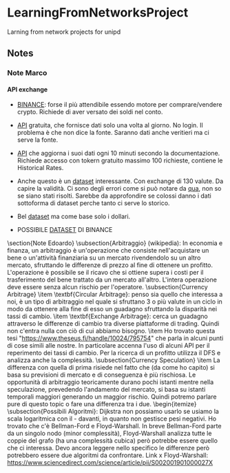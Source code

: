 # LearningFromNetworksProject
Larning from network projects for unipd

## Notes

### Note Marco

#### API exchange
- [BINANCE](https://developers.binance.com/docs/binance-spot-api-docs/rest-api\#exchange-information\item): forse il più attendibile essendo motore per comprare/vendere crypto. Richiede di aver versato dei soldi nel conto.

- [API](https://github.com/fawazahmed0/exchange-api) gratuita, che fornisce dati solo una volta al giorno. No login. Il problema è che non dice la fonte. Saranno dati anche veritieri ma ci serve la fonte.

- [API](https://exchangerate.host/documentation) che aggiorna i suoi dati ogni 10 minuti secondo la documentazione. Richiede accesso con tokern gratuito massimo 100 richieste, contiene le Historical Rates.

- Anche questo è un [dataset](https://www.kaggle.com/datasets/dhruvildave/currency-exchange-rates) interessante. Con exchange di 130 valute. Da capire la validità. Ci sono degli errori come si può notare da [qua](https://www.kaggle.com/discussions/general/234811), non so se siano stati risolti. 
Sarebbe da approfondire se colossi danno i dati sottoforma di dataset perche tanto ci serve lo storico.

- Bel [dataset](https://www.kaggle.com/datasets/kaushiksuresh147/top-10-cryptocurrencies-historical-dataset) ma come base solo i dollari. 
		
- POSSIBILE [DATASET](https://www.binance.com/en/support/faq/how-to-download-historical-market-data-on-binance-5810ae42176b4770b880ce1f14932262) DI BINANCE

\section{Note Edoardo}
	\subsection{Arbitraggio} (wikipedia): In economia e finanza, un arbitraggio è un'operazione che consiste nell'acquistare un bene o un'attività finanziaria su un mercato rivendendolo su un altro mercato, sfruttando le differenze di prezzo al fine di ottenere un profitto. L'operazione è possibile se il ricavo che si ottiene supera i costi per il trasferimento del bene trattato da un mercato all'altro. L'intera operazione deve essere senza alcun rischio per l'operatore.
	\subsection{Currency Arbitrage}
		\item \textbf{Circular Arbitrage}: penso sia quello che interessa a noi, è un tipo di arbitraggio nel quale si sfruttano 3 o più valute in un ciclo in modo da ottenere alla fine di esso un guadagno sfruttando la disparità nei tassi di cambio.
		\item \textbf{Exchange Arbitrage}: cerca un guadagno attraverso le differenze di cambio tra diverse piattaforme di trading. Quindi non c'entra nulla con ciò di cui abbiamo bisogno.
		\item Ho trovato questa tesi "https://www.theseus.fi/handle/10024/795754" che parla in alcuni punti di cose simili alle nostre. In particolare accenna l'uso di alcuni API per il reperimento dei tassi di cambio. Per la ricerca di un profitto utilizza il DFS e analizza anche la complessità.
	\subsection{Currency Speculation}
	 	\item La differenza con quella di prima risiede nel fatto che (da come ho capito) si basa su previsioni di mercato e di conseguenza è più rischiosa. Le opportunità di arbitraggio teoricamente durano pochi istanti mentre nella speculazione, prevedendo l'andamento del mercato, si basa su istanti temporali maggiori generando un maggior rischio. Quindi potremo parlare pure di questo topic o fare una differenza tra i due. 
	\begin{itemize}
	\subsection{Possibili Algoritmi}: Dijkstra non possiamo usarlo se usiamo la scala logaritmica con il - davanti, in quanto non gestisce pesi negativi. Ho trovato che c'è Bellman-Ford e Floyd-Warshall. In breve Bellman-Ford parte da un singolo nodo (minor complessità), Floyd-Warshall analizza tutte le coppie del grafo (ha una complessità cubica) però potrebbe essere quello che ci interessa. Devo ancora leggere nello specifico le differenze però potrebbero essere due algoritmi da confrontare. 
Link x Floyd-Warshall: https://www.sciencedirect.com/science/article/pii/S002001901000027X 